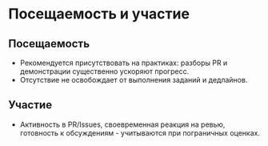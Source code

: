# Посещаемость и участие

## Посещаемость
- Рекомендуется присутствовать на практиках: разборы PR и демонстрации существенно ускоряют прогресс.
- Отсутствие не освобождает от выполнения заданий и дедлайнов.

## Участие
- Активность в PR/Issues, своевременная реакция на ревью, готовность к обсуждениям - учитываются при пограничных оценках.

